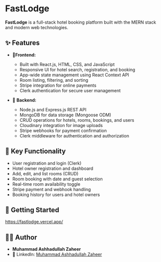 # FastLodge

**FastLodge** is a full-stack hotel booking platform built with the MERN stack and modern web technologies.

## ✨ Features

- 🎨**Frontend:**  
  - Built with React.js, HTML, CSS, and JavaScript  
  - Responsive UI for hotel search, registration, and booking  
  - App-wide state management using React Context API  
  - Room listing, filtering, and sorting  
  - Stripe integration for online payments  
  - Clerk authentication for secure user management  

- 🎨 **Backend:**  
  - Node.js and Express.js REST API  
  - MongoDB for data storage (Mongoose ODM)  
  - CRUD operations for hotels, rooms, bookings, and users  
  - Cloudinary integration for image uploads  
  - Stripe webhooks for payment confirmation  
  - Clerk middleware for authentication and authorization  

## 🔑 Key Functionality

- User registration and login (Clerk)  
- Hotel owner registration and dashboard  
- Add, edit, and list rooms (CRUD)  
- Room booking with date and guest selection  
- Real-time room availability toggle  
- Stripe payment and webhook handling  
- Booking history for users and hotel owners  

## 🚀 Getting Started

https://fastlodge.vercel.app/

## 👨‍💻 Author

- **Muhammad Ashhadullah Zaheer**  
- 🔗 LinkedIn: [Muhammad Ashhadullah Zaheer](https://www.linkedin.com/in/muhammad-ashhadullah-zaheer-41194a340/)  
